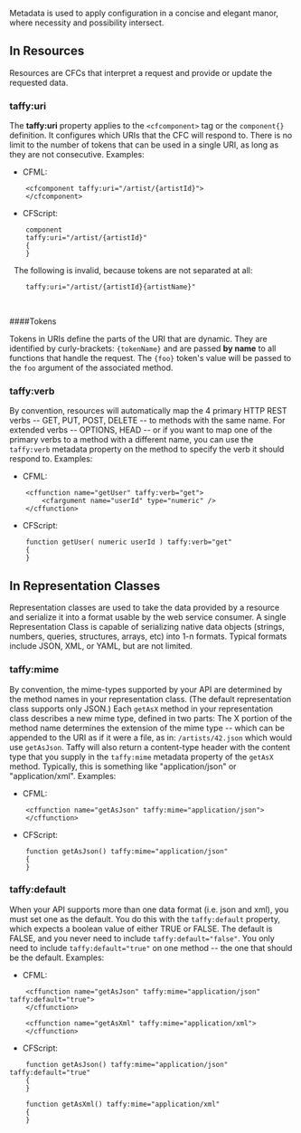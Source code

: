 
Metadata is used to apply configuration in a concise and elegant manor, where necessity and possibility intersect.

<h2 id="Resource_Metadata">In Resources</h2>

Resources are CFCs that interpret a request and provide or update the requested data.

<h3 id="taffy_uri">taffy:uri</h3>

The **taffy:uri** property applies to the `<cfcomponent>` tag or the `component{}` definition. It configures which URIs that the CFC will respond to. There is no limit to the number of tokens that can be used in a single URI, as long as they are not consecutive. Examples:

* CFML:
```cfs
	<cfcomponent taffy:uri="/artist/{artistId}">
	</cfcomponent>
```

* CFScript:
```cfs
	component 
	taffy:uri="/artist/{artistId}"
	{
	}
```
&nbsp;
The following is invalid, because tokens are not separated at all:
```cfs
	taffy:uri="/artist/{artistId}{artistName}"
```
&nbsp;

####Tokens

Tokens in URIs define the parts of the URI that are dynamic. They are identified by curly-brackets: `{tokenName}` and are passed **by name** to all functions that handle the request. The `{foo}` token's value will be passed to the `foo` argument of the associated method.

<h3 id="taffy_verb">taffy:verb</h3>

By convention, resources will automatically map the 4 primary HTTP REST verbs -- GET, PUT, POST, DELETE -- to methods with the same name. For extended verbs -- OPTIONS, HEAD -- or if you want to map one of the primary verbs to a method with a different name, you can use the `taffy:verb` metadata property on the method to specify the verb it should respond to. Examples:

* CFML:
```cfs
	<cffunction name="getUser" taffy:verb="get">
	    <cfargument name="userId" type="numeric" />
	</cffunction>
```

* CFScript:
```cfs
	function getUser( numeric userId ) taffy:verb="get"
	{
	}
```

<h2 id="representation_metadata">In Representation Classes</h2>

Representation classes are used to take the data provided by a resource and serialize it into a format usable by the web service consumer. A single Representation Class is capable of serializing native data objects (strings, numbers, queries, structures, arrays, etc) into 1-n formats. Typical formats include JSON, XML, or YAML, but are not limited.

<h3 id="taffy_mime">taffy:mime</h3>

By convention, the mime-types supported by your API are determined by the method names in your representation class. (The default representation class supports only JSON.) Each `getAsX` method in your representation class describes a new mime type, defined in two parts: The X portion of the method name determines the extension of the mime type -- which can be appended to the URI as if it were a file, as in: `/artists/42.json` which would use `getAsJson`. Taffy will also return a content-type header with the content type that you supply in the `taffy:mime` metadata property of the `getAsX` method. Typically, this is something like "application/json" or "application/xml". Examples:

* CFML:
```cfs
	<cffunction name="getAsJson" taffy:mime="application/json">
	</cffunction>
```

* CFScript:
```cfs
	function getAsJson() taffy:mime="application/json"
	{
	}
```

<h3 id="taffy_default">taffy:default</h3>

When your API supports more than one data format (i.e. json and xml), you must set one as the default. You do this with the `taffy:default` property, which expects a boolean value of either TRUE or FALSE. The default is FALSE, and you never need to include `taffy:default="false"`. You only need to include `taffy:default="true"` on one method -- the one that should be the default. Examples:

* CFML:
```cfs
	<cffunction name="getAsJson" taffy:mime="application/json" taffy:default="true">
	</cffunction>

	<cffunction name="getAsXml" taffy:mime="application/xml">
	</cffunction>
```

* CFScript:
```cfs
	function getAsJson() taffy:mime="application/json" taffy:default="true"
	{
	}

	function getAsXml() taffy:mime="application/xml"
	{
	}
```
